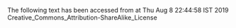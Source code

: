 The following text has been accessed from at Thu Aug 8 22:44:58 IST 2019
Creative_Commons_Attribution-ShareAlike_License
